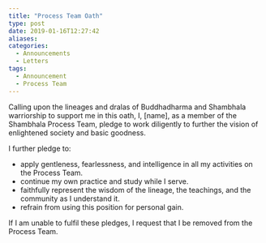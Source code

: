 ```yaml
---
title: "Process Team Oath"
type: post
date: 2019-01-16T12:27:42
aliases:
categories:
  - Announcements
  - Letters
tags:
  - Announcement
  - Process Team
---
```


Calling upon the lineages and dralas of Buddhadharma and Shambhala warriorship to support me in this
oath, I, [name], as a member of the Shambhala Process Team, pledge to work diligently to further the
vision of enlightened society and basic goodness.

I further pledge to:

* apply gentleness, fearlessness, and intelligence in all my activities on the Process Team.
* continue my own practice and study while I serve.
* faithfully represent the wisdom of the lineage, the teachings, and the community as I understand it.
* refrain from using this position for personal gain.

If I am unable to fulfil these pledges, I request that I be removed from the Process Team. 

